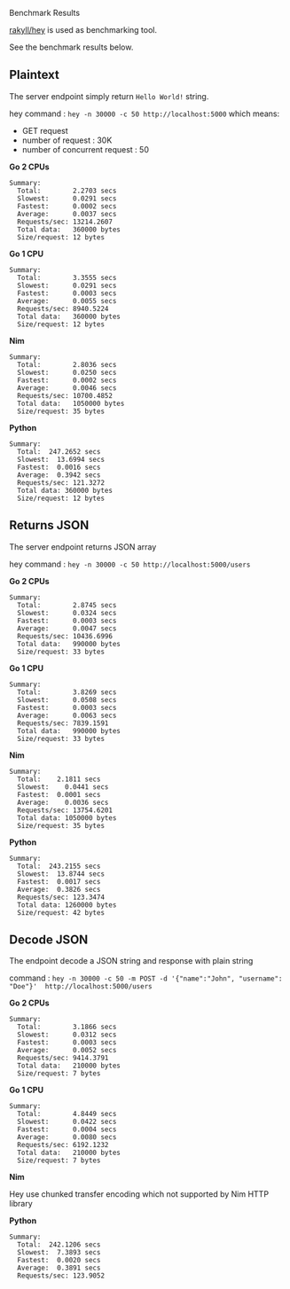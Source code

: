 Benchmark Results

[rakyll/hey]() is used as benchmarking tool.

See the benchmark results below.

## Plaintext

The server endpoint simply return `Hello World!` string.

hey command : `hey -n 30000 -c 50 http://localhost:5000` which means:

- GET request
- number of request : 30K
- number of concurrent request : 50

**Go 2 CPUs**

```
Summary:
  Total:        2.2703 secs
  Slowest:      0.0291 secs
  Fastest:      0.0002 secs
  Average:      0.0037 secs
  Requests/sec: 13214.2607
  Total data:   360000 bytes
  Size/request: 12 bytes
```

**Go 1 CPU**

```
Summary:
  Total:        3.3555 secs
  Slowest:      0.0291 secs
  Fastest:      0.0003 secs
  Average:      0.0055 secs
  Requests/sec: 8940.5224
  Total data:   360000 bytes
  Size/request: 12 bytes
```

**Nim**

```
Summary:
  Total:        2.8036 secs
  Slowest:      0.0250 secs
  Fastest:      0.0002 secs
  Average:      0.0046 secs
  Requests/sec: 10700.4852
  Total data:   1050000 bytes
  Size/request: 35 bytes
```

**Python**
```
Summary:
  Total:  247.2652 secs
  Slowest:  13.6994 secs
  Fastest:  0.0016 secs
  Average:  0.3942 secs
  Requests/sec: 121.3272
  Total data: 360000 bytes
  Size/request: 12 bytes
```

## Returns JSON

The server endpoint returns JSON array

hey command : `hey -n 30000 -c 50 http://localhost:5000/users`

**Go 2 CPUs**
```
Summary:
  Total:        2.8745 secs
  Slowest:      0.0324 secs
  Fastest:      0.0003 secs
  Average:      0.0047 secs
  Requests/sec: 10436.6996
  Total data:   990000 bytes
  Size/request: 33 bytes
```

**Go 1 CPU**

```
Summary:
  Total:        3.8269 secs
  Slowest:      0.0508 secs
  Fastest:      0.0003 secs
  Average:      0.0063 secs
  Requests/sec: 7839.1591
  Total data:   990000 bytes
  Size/request: 33 bytes
```

**Nim**

```
Summary:
  Total:    2.1811 secs
  Slowest:    0.0441 secs
  Fastest:  0.0001 secs
  Average:    0.0036 secs
  Requests/sec: 13754.6201
  Total data: 1050000 bytes
  Size/request: 35 bytes
```

**Python**

```
Summary:
  Total:  243.2155 secs
  Slowest:  13.8744 secs
  Fastest:  0.0017 secs
  Average:  0.3826 secs
  Requests/sec: 123.3474
  Total data: 1260000 bytes
  Size/request: 42 bytes
```

## Decode JSON

The endpoint decode a JSON string and response with plain string

command : `hey -n 30000 -c 50 -m POST -d '{"name":"John", "username": "Doe"}'  http://localhost:5000/users`

**Go 2 CPUs**

```
Summary:
  Total:        3.1866 secs
  Slowest:      0.0312 secs
  Fastest:      0.0003 secs
  Average:      0.0052 secs
  Requests/sec: 9414.3791
  Total data:   210000 bytes
  Size/request: 7 bytes
```

**Go 1 CPU**

```
Summary:
  Total:        4.8449 secs
  Slowest:      0.0422 secs
  Fastest:      0.0004 secs
  Average:      0.0080 secs
  Requests/sec: 6192.1232
  Total data:   210000 bytes
  Size/request: 7 bytes
```

**Nim**

Hey use chunked transfer encoding which not supported by Nim HTTP library

**Python**

```
Summary:
  Total:  242.1206 secs
  Slowest:  7.3893 secs
  Fastest:  0.0020 secs
  Average:  0.3891 secs
  Requests/sec: 123.9052
```